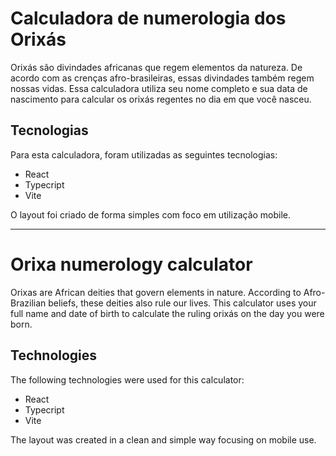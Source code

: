 # Calculadora de numerologia dos Orixás

Orixás são divindades africanas que regem elementos da natureza. De acordo com as crenças afro-brasileiras, essas divindades também regem nossas vidas. Essa calculadora utiliza seu nome completo e sua data de nascimento para calcular os orixás regentes no dia em que você nasceu.

## Tecnologias
Para esta calculadora, foram utilizadas as seguintes tecnologias:
* React
* Typecript
* Vite

O layout foi criado de forma simples com foco em utilização mobile. 

* * *

# Orixa numerology calculator

Orixas are African deities that govern elements in nature. According to Afro-Brazilian beliefs, these deities also rule our lives. This calculator uses your full name and date of birth to calculate the ruling orixás on the day you were born.

## Technologies
The following technologies were used for this calculator:
* React
* Typecript
* Vite

The layout was created in a clean and simple way focusing on mobile use. 
